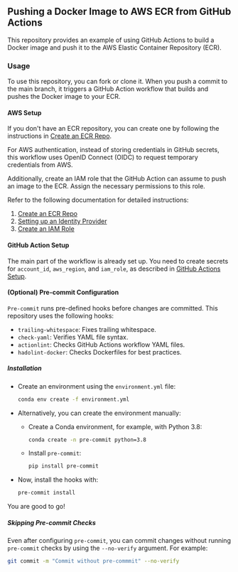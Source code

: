 ## Pushing a Docker Image to AWS ECR from GitHub Actions

This repository provides an example of using GitHub Actions to build a Docker image and push it to the AWS Elastic Container Repository (ECR).

### Usage

To use this repository, you can fork or clone it. When you push a commit to the main branch, it triggers a GitHub Action workflow that builds and pushes the Docker image to your ECR.

#### AWS Setup

If you don't have an ECR repository, you can create one by following the instructions in [Create an ECR Repo](/docs/create_an_ecr_repo.md).

For AWS authentication, instead of storing credentials in GitHub secrets, this workflow uses OpenID Connect (OIDC) to request temporary credentials from AWS.

Additionally, create an IAM role that the GitHub Action can assume to push an image to the ECR. Assign the necessary permissions to this role.

Refer to the following documentation for detailed instructions:

1. [Create an ECR Repo](/docs/create_an_ecr_repo.md)
2. [Setting up an Identity Provider](/docs/setting_up_identity_provider.md)
3. [Create an IAM Role](/docs/create_an_IAM_role.md)

#### GitHub Action Setup

The main part of the workflow is already set up. You need to create secrets for `account_id`, `aws_region`, and `iam_role`, as described in [GitHub Actions Setup](/docs/github_action_workflow.md#necessary-steps).

#### (Optional) Pre-commit Configuration

`Pre-commit` runs pre-defined hooks before changes are committed. This repository uses the following hooks:

- `trailing-whitespace`: Fixes trailing whitespace.
- `check-yaml`: Verifies YAML file syntax.
- `actionlint`: Checks GitHub Actions workflow YAML files.
- `hadolint-docker`: Checks Dockerfiles for best practices.

##### Installation

- Create an environment using the `environment.yml` file:

  ```bash
  conda env create -f environment.yml
  ```

- Alternatively, you can create the environment manually:

  - Create a Conda environment, for example, with Python 3.8:

    ```bash
    conda create -n pre-commit python=3.8
    ```

  - Install `pre-commit`:

    ```bash
    pip install pre-commit
    ```

- Now, install the hooks with:

  ```bash
  pre-commit install
  ```

You are good to go!

##### Skipping Pre-commit Checks

Even after configuring `pre-commit`, you can commit changes without running `pre-commit` checks by using the `--no-verify` argument. For example:

```bash
git commit -m "Commit without pre-commmit" --no-verify
```


